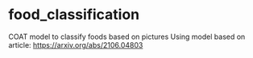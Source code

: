 # food_classification
COAT model to classify foods based on pictures
Using model based on article:
  https://arxiv.org/abs/2106.04803

